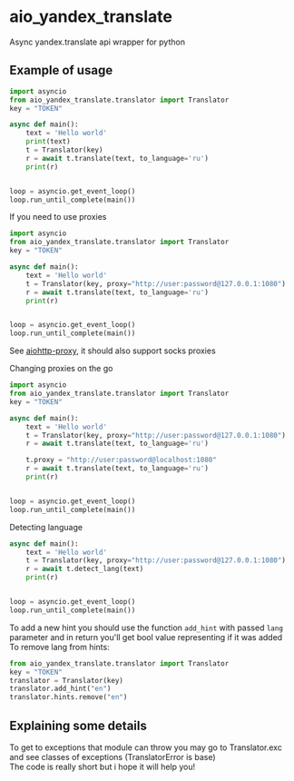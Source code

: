 # aio_yandex_translate

Async yandex.translate api wrapper for python

## Example of usage

```python
import asyncio
from aio_yandex_translate.translator import Translator
key = "TOKEN"

async def main():
    text = 'Hello world'
    print(text)
    t = Translator(key)
    r = await t.translate(text, to_language='ru')
    print(r)


loop = asyncio.get_event_loop()
loop.run_until_complete(main())
```

If you need to use proxies

```python
import asyncio
from aio_yandex_translate.translator import Translator
key = "TOKEN"

async def main():
    text = 'Hello world'
    t = Translator(key, proxy="http://user:password@127.0.0.1:1080")
    r = await t.translate(text, to_language='ru')
    print(r)


loop = asyncio.get_event_loop()
loop.run_until_complete(main())
```

See [aiohttp-proxy](https://pypi.org/project/aiohttp-proxy/), it should also support socks proxies

Changing proxies on the go

```python
import asyncio
from aio_yandex_translate.translator import Translator
key = "TOKEN"

async def main():
    text = 'Hello world'
    t = Translator(key, proxy="http://user:password@127.0.0.1:1080")
    r = await t.translate(text, to_language='ru')

    t.proxy = "http://user:password@localhost:1080"
    r = await t.translate(text, to_language='ru')
    print(r)


loop = asyncio.get_event_loop()
loop.run_until_complete(main())
```

Detecting language

```python
async def main():
    text = 'Hello world'
    t = Translator(key, proxy="http://user:password@127.0.0.1:1080")
    r = await t.detect_lang(text)
    print(r)


loop = asyncio.get_event_loop()
loop.run_until_complete(main())
```

To add a new hint you should use the function `add_hint` with passed `lang` parameter and in return you'll get bool value representing if it was added  
To remove lang from hints:

```python
from aio_yandex_translate.translator import Translator
key = "TOKEN"
translator = Translator(key)
translator.add_hint("en")
translator.hints.remove("en")
```

## Explaining some details
To get to exceptions that module can throw you may go
to Translator.exc and see classes of exceptions (TranslatorError is base)  
The code is really short but i hope it will help you!